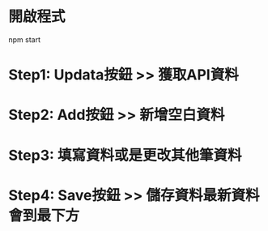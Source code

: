 # 開啟程式
npm start

# Step1: Updata按鈕 >> 獲取API資料

# Step2: Add按鈕 >> 新增空白資料

# Step3: 填寫資料或是更改其他筆資料

# Step4: Save按鈕 >> 儲存資料最新資料會到最下方
